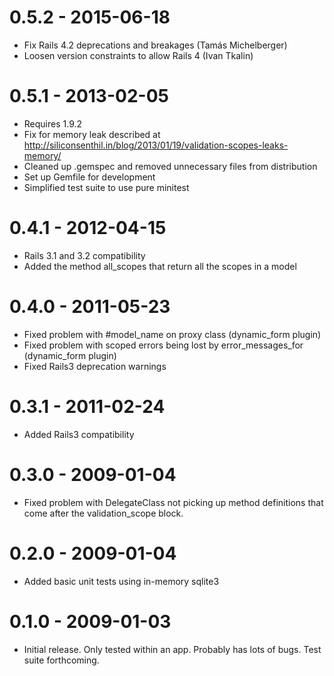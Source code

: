 # 0.5.2 - 2015-06-18

* Fix Rails 4.2 deprecations and breakages (Tamás Michelberger)
* Loosen version constraints to allow Rails 4 (Ivan Tkalin)

# 0.5.1 - 2013-02-05

* Requires 1.9.2
* Fix for memory leak described at http://siliconsenthil.in/blog/2013/01/19/validation-scopes-leaks-memory/
* Cleaned up .gemspec and removed unnecessary files from distribution
* Set up Gemfile for development
* Simplified test suite to use pure minitest

# 0.4.1 - 2012-04-15

* Rails 3.1 and 3.2 compatibility
* Added the method all_scopes that return all the scopes in a model

# 0.4.0 - 2011-05-23

* Fixed problem with #model_name on proxy class (dynamic_form plugin)
* Fixed problem with scoped errors being lost by error_messages_for (dynamic_form plugin)
* Fixed Rails3 deprecation warnings

# 0.3.1 - 2011-02-24

* Added Rails3 compatibility

# 0.3.0 - 2009-01-04

* Fixed problem with DelegateClass not picking up method definitions that come after the validation_scope block.

# 0.2.0 - 2009-01-04

* Added basic unit tests using in-memory sqlite3

# 0.1.0 - 2009-01-03

* Initial release.  Only tested within an app.  Probably has lots of bugs.  Test suite forthcoming.
